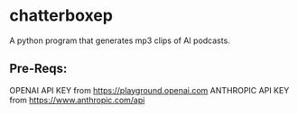 # chatterboxep

A python program that generates mp3 clips of AI podcasts. 

## Pre-Reqs:
OPENAI API KEY from https://playground.openai.com
ANTHROPIC API KEY from https://www.anthropic.com/api

